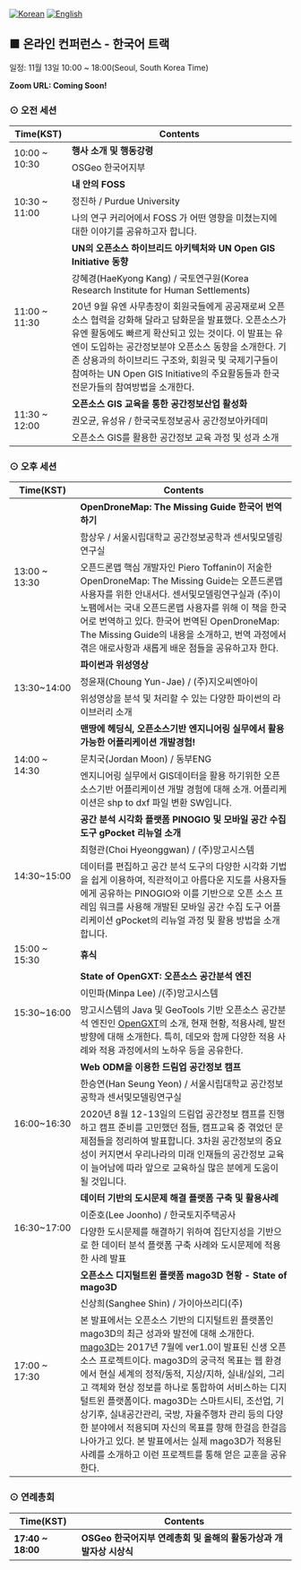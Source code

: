 [![Korean](https://img.shields.io/badge/language-Korean-blue.svg)](https://foss4g.osgeo.kr/)
[![English](https://img.shields.io/badge/language-English-orange.svg)](en)

## ■ 온라인 컨퍼런스 - 한국어 트랙
일정: 11월 13일 10:00 ~ 18:00(Seoul, South Korea Time)  

**Zoom URL: Coming Soon!**

### ⊙ 오전 세션
<table>
  <thead>
    <tr>
      <th>Time(KST)</th>
      <th>Contents</th>
    </tr>
  </thead>
  <tbody>
    <tr>
      <td rowspan=2>10:00 ~ 10:30</td>
      <td><b>행사 소개 및 행동강령</b></td>
    </tr>
    <tr>
      <td>OSGeo 한국어지부</td>
    </tr>
    <tr>
      <td rowspan=3>10:30 ~ 11:00</td>
      <td><b>내 안의  FOSS</b></td>
    </tr>
    <tr>
      <td>정진하 /	Purdue University</td>
    </tr>
    <tr>
      <td>나의 연구 커리어에서 FOSS 가 어떤 영향을 미쳤는지에 대한 이야기를 공유하고자 합니다.</td>
    </tr>
    <tr>
      <td rowspan=3>11:00 ~ 11:30</td>
      <td><b>UN의 오픈소스 하이브리드  아키텍처와 UN Open GIS Initiative 동향</b></td>
    </tr>
    <tr>
      <td>강혜경(HaeKyong Kang) / 국토연구원(Korea Research Institute for Human Settlements)</td>
    </tr>
    <tr>
      <td>20년 9월 유엔 사무총장이 회원국들에게 공공재로써 오픈소스 협력을 강화해 달라고 담화문을 발표했다. 오픈소스가 유엔 활동에도 빠르게 확산되고 있는 것이다. 이 발표는 유엔이 도입하는 공간정보분야 오픈소스 동향을 소개한다.  기존 상용과의 하이브리드 구조와, 회원국 및 국제기구들이 참여하는 UN Open GIS Initiative의 주요활동들과 한국 전문가들의 참여방법을 소개한다.</td>
    </tr>
    <tr>
      <td rowspan=3>11:30 ~ 12:00</td>
      <td><b>오픈소스 GIS 교육을 통한 공간정보산업 활성화</b></td>
    </tr>
    <tr>
      <td>권오균, 유성유 / 한국국토정보공사 공간정보아카데미</td>
    </tr>
    <tr>
      <td>오픈소스 GIS를 활용한  공간정보 교육 과정 및 성과 소개</td>
    </tr>
  </tbody>
</table>

### ⊙ 오후 세션
<table>
  <thead>
    <tr>
      <th>Time(KST)</th>
      <th>Contents</th>
    </tr>
  </thead>
  <tbody>
    <tr>
      <td rowspan=3>13:00 ~ 13:30</td>
      <td><b>OpenDroneMap: The Missing Guide 한국어 번역하기</b></td>
    </tr>
    <tr>
      <td>함상우 /	서울시립대학교 공간정보공학과 센서및모델링연구실</td>
    </tr>
    <tr>
      <td>오픈드론맵 핵심 개발자인 Piero Toffanin이 저술한 OpenDroneMap: The Missing Guide는 오픈드론맵 사용자를 위한 안내서다. 센서및모델링연구실과 (주)이노팸에서는 국내 오픈드론맵 사용자를 위해 이 책을 한국어로 번역하고 있다. 한국어 번역된 OpenDroneMap: The Missing Guide의 내용을 소개하고, 번역 과정에서 겪은 애로사항과 새롭게 배운 점들을 공유하고자 한다.</td>
    </tr>
    <tr>
      <td rowspan=3>13:30~14:00</td>
      <td><b>파이썬과 위성영상</b></td>
    </tr>
    <tr>
      <td>정윤재(Choung Yun-Jae) / (주)지오씨엔아이</td>
    </tr>
    <tr>
      <td>위성영상을 분석 및 처리할 수 있는 다양한 파이썬의 라이브러리 소개</td>
    </tr>
    <tr>
      <td rowspan=3>14:00 ~ 14:30</td>
      <td><b>맨땅에 헤딩식, 오픈소스기반 엔지니어링 실무에서 활용가능한 어플리케이션 개발경험!</b></td>
    </tr>
    <tr>
      <td>문치국(Jordan Moon) /	동부ENG</td>
    </tr>
    <tr>
      <td>엔지니어링 실무에서 GIS데이터을 활용 하기위한 오픈소스기반 어플리케이션 개발 경험에 대해 소개. 어플리케이션은 shp to dxf  파일  변환 SW입니다.</td>
    </tr>
    <tr>
      <td rowspan=3>14:30~15:00</td>
      <td><b>공간 분석 시각화 플랫폼 PINOGIO 및  모바일 공간 수집 도구 gPocket 리뉴얼 소개</b></td>
    </tr>
    <tr>
      <td>최형관(Choi Hyeonggwan) /	(주)망고시스템</td>
    </tr>
    <tr>
      <td>데이터를 편집하고 공간 분석 도구의 다양한 시각화 기법을 쉽게 이용하여, 직관적이고 아름다운 지도를 사용자들에게 공유하는 PINOGIO와 이를 기반으로 오픈 소스 프레임 워크를 사용해 개발된 모바일 공간 수집 도구 어플리케이션 gPocket의 리뉴얼 과정 및 활용 방법을 소개합니다.</td>
    </tr>
    <tr>
      <td>15:00 ~ 15:30</td>
      <td><b>휴식</b></td>
    </tr>
    <tr>
      <td rowspan=3>15:30~16:00</td>
      <td><b>State of OpenGXT: 오픈소스 공간분석 엔진</b></td>
    </tr>
    <tr>
      <td>이민파(Minpa Lee) /(주)망고시스템</td>
    </tr>
    <tr>
      <td>망고시스템의 Java 및 GeoTools 기반 오픈소스 공간분석 엔진인 <a href="https://github.com/mangosystem/opengxt/">OpenGXT</a>의 소개, 현재 현황, 적용사례, 발전 방향에 대해 소개한다. 특히, 데모와 함께 다양한 적용 사례와 적용 과정에서의 노하우 등을 공유한다.</td>
    </tr>
    <tr>
      <td rowspan=3>16:00~16:30</td>
      <td><b>Web ODM을 이용한 드림업 공간정보 캠프 </b></td>
    </tr>
    <tr>
      <td>한승연(Han Seung Yeon) / 서울시립대학교 공간정보공학과 센서및모델링연구실</td>
    </tr>
    <tr>
      <td>2020년 8월 12-13일의 드림업 공간정보 캠프를 진행하고 캠프 준비를 고민했던 점들, 캠프교육 중 겪었던 문제점들을 정리하여 발표합니다.
3차원 공간정보의 중요성이 커지면서 우리나라의 미래 인재들의 공간정보 교육이 늘어남에 따라 앞으로 교육하실 많은 분에게 도움이 될 것입니다.</td>
    </tr>
    <tr>
      <td rowspan=3>16:30~17:00</td>
      <td><b>데이터 기반의 도시문제 해결 플랫폼 구축 및 활용사례</b></td>
    </tr>
    <tr>
      <td>이준호(Lee Joonho) /	한국토지주택공사</td>
    </tr>
    <tr>
      <td>다양한 도시문제를 해결하기 위하여 집단지성을 기반으로 한 데이터 분석 플랫폼 구축 사례와 도시문제에 적용한 사례 발표</td>
    </tr>
    <tr>
      <td rowspan=3>17:00 ~ 17:30</td>
      <td><b>오픈소스 디지털트윈 플랫폼 mago3D 현황 - State of mago3D</b></td>
    </tr>
    <tr>
      <td>신상희(Sanghee Shin) / 가이아쓰리디(주)</td>
    </tr>
    <tr>
      <td>본 발표에서는 오픈소스 기반의 디지털트윈 플랫폼인 mago3D의 최근 성과와 발전에 대해 소개한다. <a href="http://mago3d.com/">mago3D</a>는 2017년 7월에 ver1.0이 발표된 신생 오픈소스 프로젝트이다. mago3D의 궁극적 목표는 웹 환경에서 현실 세계의 정적/동적, 지상/지하, 실내/실외, 그리고 객체와 현상 정보를 하나로 통합하여 서비스하는 디지털트윈 플랫폼이다. mago3D는 스마트시티, 조선업, 기상기후, 실내공간관리, 국방, 자율주행차 관리 등의 다양한 분야에서 적용되며 자신의 목표를 향해 한걸음 한걸음 나아가고 있다. 본 발표에서는 실제 mago3D가 적용된 사례를 소개하고 이런 프로젝트를 통해 얻은 교훈을 공유한다. </td>
    </tr>
  </tbody>
</table>

### ⊙ 연례총회
<table>
  <thead>
    <tr>
      <th>Time(KST)</th>
      <th>Contents</th>
    </tr>
  </thead>
  <tbody>
    <tr>
      <td><b>17:40 ~ 18:00</b></td>
      <td><b>OSGeo 한국어지부 연례총회 및 올해의 활동가상과 개발자상 시상식</b></td>
    </tr>
  </tbody>
</table>
